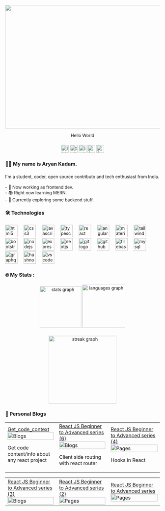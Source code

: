 <div align="center" >
  <img height="400" width="600" src="https://raw.githubusercontent.com/prscX/PXSiriWave9/master/assets/siriwave9.gif" style="position: relative; z-index: 1;" />
<p>Hello World </p>
</div>


###

<div align="center">
<a href="https://linkedin.com/in/aryan-kadam-568083204" target="blank"><img src="https://img.shields.io/static/v1?message=LinkedIn&logo=linkedin&label=&color=0077B5&logoColor=white&labelColor=&style=for-the-badge" height="25" alt="linkedin logo"  /></a>
  <a href="https://twitter.com/aaryyan_" target="blank"><img src="https://img.shields.io/static/v1?message=Twitter&logo=twitter&label=&color=1DA1F2&logoColor=white&labelColor=&style=for-the-badge" height="25" alt="twitter logo"  /></a>
 <a href="https://instagram.com/_aaaryaan__" target="blank"> <img src="https://img.shields.io/static/v1?message=Instagram&logo=instagram&label=&color=E4405F&logoColor=white&labelColor=&style=for-the-badge" height="25" alt="instagram logo"  /></a>
  <a href="https://www.hackerrank.com/profile/aryankadam071" target="blank"><img src="https://img.shields.io/static/v1?message=HackerRank&logo=hackerrank&label=&color=2EC866&logoColor=white&labelColor=&style=for-the-badge" height="25" alt="hackerrank logo"  /></a>
 <a href="https://aryankadam.hashnode.dev/" target="blank"> <img src="https://img.shields.io/static/v1?message=Hashnode&logo=hashnode&label=&color=E4405F&logoColor=white&labelColor=&style=for-the-badge" height="25" alt="hashnode logo"  /></a>
</div>

###

<h3 align="left">👨‍💻 My name is Aryan Kadam.</h3>

###

<p align="left">I'm a student, coder, open source contributo and tech enthusiast from India.<br><br>- 🔭 Now working as frontend dev.<br>- 📚 Right now learning MERN. <br>- 🧐 Currently exploring some backend stuff.</p>

###

<h3 align="left">🛠 Technologies</h3>

###

<div align="left">
  <img src="https://cdn.jsdelivr.net/gh/devicons/devicon/icons/html5/html5-original.svg" height="40" alt="html5 logo"  />
  <img width="12" />
  <img src="https://cdn.jsdelivr.net/gh/devicons/devicon/icons/css3/css3-original.svg" height="40" alt="css3 logo"  />
  <img width="12" />
  <img src="https://cdn.jsdelivr.net/gh/devicons/devicon/icons/javascript/javascript-original.svg" height="40" alt="javascript logo"  />
  <img width="12" />
  <img src="https://cdn.jsdelivr.net/gh/devicons/devicon/icons/typescript/typescript-original.svg" height="40" alt="typescript logo"  />
  <img width="12" />
  <img src="https://cdn.jsdelivr.net/gh/devicons/devicon/icons/react/react-original.svg" height="40" alt="react logo"  />
  <img width="12" />
  <img src="https://cdn.jsdelivr.net/gh/devicons/devicon/icons/angular/angular-original.svg" height="40" alt="angular logo"  />
  <img width="12" />
  <img src="https://mui.com/static/logo.png" height="40" alt="materialui logo"  />
  <img width="12" />
  <img src="https://cdn.jsdelivr.net/gh/devicons/devicon/icons/tailwindcss/tailwindcss-original-wordmark.svg" height="40" alt="tailwindcss logo"  />
  <img width="12" />
  <img src="https://cdn.jsdelivr.net/gh/devicons/devicon/icons/bootstrap/bootstrap-original.svg" height="40" alt="bootstrap logo"  />
  <img width="12" />
  <img src="https://cdn.jsdelivr.net/gh/devicons/devicon/icons/nodejs/nodejs-original.svg" height="40" alt="nodejs logo"  />
  <img width="12" />
  <img src="https://cdn.jsdelivr.net/gh/devicons/devicon/icons/express/express-original.svg" height="40" alt="express logo"  />
  <img width="12" />
  <img src="https://cdn.jsdelivr.net/gh/devicons/devicon/icons/nextjs/nextjs-original.svg" height="40" alt="nextjs logo"  />
  <img width="12" />
  <img src="https://cdn.jsdelivr.net/gh/devicons/devicon/icons/git/git-original.svg" height="40" alt="git logo"  />
  <img width="12" />
  <img src="https://cdn.jsdelivr.net/gh/devicons/devicon/icons/github/github-original.svg" height="40" alt="github logo"  />
  <img width="12" />
  <img src="https://cdn.jsdelivr.net/gh/devicons/devicon/icons/firebase/firebase-plain-wordmark.svg" height="40" alt="firebase logo"  />
  <img width="12" />
  <img src="https://cdn.jsdelivr.net/gh/devicons/devicon/icons/mysql/mysql-original.svg" height="40" alt="mysql logo"  />
  <img width="12" />
  <img src="https://cdn.jsdelivr.net/gh/devicons/devicon/icons/graphql/graphql-plain.svg" height="40" alt="graphql logo"  />
  <img width="12" />

 <img src="https://encrypted-tbn0.gstatic.com/images?q=tbn:ANd9GcQbs37M1lxziClJyGQ1oD0nn0DMNvb7uK68rQ&usqp=CAU" height="40" alt="hashnode logo"  />
<img width="12" />
 <img src="https://cdn.jsdelivr.net/gh/devicons/devicon/icons/vscode/vscode-original.svg" height="40" alt="vscode logo"  />
<img width="12" />
</div>

###

<h3 align="left">🔥 My Stats :</h3>

###

<div align="center">
  <img src="https://github-readme-stats.vercel.app/api?username=aryyan0701&hide_title=false&hide_rank=false&show_icons=true&include_all_commits=true&count_private=true&disable_animations=false&theme=dracula&locale=en&hide_border=false&order=1" height="135" alt="stats graph"  />
  <img src="https://github-readme-stats.vercel.app/api/top-langs?username=aryyan0701&locale=en&hide_title=false&layout=compact&card_width=320&langs_count=5&theme=dracula&hide_border=false&order=2" height="140" alt="languages graph"  />
</div>

###

<div align="center">
  <img src="https://streak-stats.demolab.com?user=aryyan0701&locale=en&mode=daily&theme=dark&hide_border=false&border_radius=5&order=3" height="220" alt="streak graph"  />
</div>

###

<h3 align="left">📝 Personal Blogs</h3>

<table style="width: 100%; table-layout: fixed;">
  <tr>
         <td style="width: 33%; padding-right: 10px;">
     <a target="_blank" href="https://aryankadam.hashnode.dev/getcodecontext">Get_code_context</a>
        <img src="https://blog.n8n.io/content/images/2024/04/11-ai-tools-coding-d-8--1-.png" alt="Blogs" style="width: 100%;">
        <p>Get code context/info about any react project</p>
    </td>
     <td style="width: 33%; padding-right: 10px;">
      <a target="_blank" href="https://aryankadam.hashnode.dev/react-js-beginner-to-advanced-series-6">React JS Beginner to Advanced series (6)</a>
        <img src="https://cdn.hashnode.com/res/hashnode/image/upload/v1715590244644/8e1d07f6-f527-490c-8248-ce1292ee190b.jpeg?w=1600&h=840&fit=crop&crop=entropy&auto=compress,format&format=webp" alt="Blogs" style="width: 100%;">
        <p>Client side routing with react router</p>
    </td>
<!--     <td style="width: 33%; padding-right: 10px;">
      <a target="_blank" href="https://aryankadam.hashnode.dev/react-js-beginner-to-advanced-series-5">React JS Beginner to Advanced series (5)</a>
        <img src="https://cdn.hashnode.com/res/hashnode/image/upload/v1714362170718/39be6e2f-dde5-42d1-8b90-d9c05ae2bf67.jpeg?w=1600&h=840&fit=crop&crop=entropy&auto=compress,format&format=webp" alt="Blogs" style="width: 100%;">
        <p>React Hooks(part-2)</p>
    </td> -->
    <td style="width: 33%;">
      <a target="_blank" href="https://aryankadam.hashnode.dev/react-js-beginner-to-advanced-series-4">React JS Beginner to Advanced series (4) </a>
        <img src="https://encrypted-tbn0.gstatic.com/images?q=tbn:ANd9GcSRxxnHo9fdD5tTiRYTjbk2N9attr8pBSqwzemuNAoPZ-Zx7NgAD3Kei3k&s=10" alt="Pages" style="width: 100%;">
         <p>Hooks in React</p>
    </td>
  </tr>
</table>

<table style="width: 100%; table-layout: fixed;">
    <tr>
    <td style="width: 33%; padding-right: 10px;">
      <a target="_blank" href="https://aryankadam.hashnode.dev/react-js-beginner-to-advanced-series-3">React JS Beginner to Advanced series (3) </a>
        <img src="https://cdn.hashnode.com/res/hashnode/image/upload/v1712682544991/a31af5d2-327e-4f1b-bcb5-8237afe7fdae.jpeg?w=1600&h=840&fit=crop&crop=entropy&auto=compress,format&format=webp" alt="Blogs" style="width: 100%;">
    </td>
    <td style="width: 33%; padding-right: 10px;">
      <a target="_blank" href="https://aryankadam.hashnode.dev/react-js-beginner-to-advanced-series-2">React JS Beginner to Advanced series (2) </a>
        <img src="https://cdn.hashnode.com/res/hashnode/image/upload/v1712073764072/2e5da723-cbda-4a3a-9938-57b0932b1fb4.png?w=1600&h=840&fit=crop&crop=entropy&auto=compress,format&format=webp" alt="Pages" style="width: 100%;">
    </td>
         <td style="width: 33%;">
      <a target="_blank" href="https://aryankadam.hashnode.dev/react-js-beginner-to-advanced">React JS Beginner to Advanced series </a>
        <img src="https://cdn.hashnode.com/res/hashnode/image/upload/v1711888555160/51c0722e-9799-42e4-8556-720375f11973.jpeg?w=1600&h=840&fit=crop&crop=entropy&auto=compress,format&format=webp" alt="Pages" style="width: 100%;">
    </td>
  </tr>
  </table>









